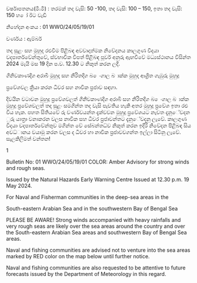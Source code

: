 වර්ෂාපතනය(මි.මී) : තරමක් තද වැසි: 50 -100, තද වැසි: 100 – 150, ඉතා තද වැසි: 150 හ ෝ ඊට වැඩි

නිහේදන අංකය : 01 WWO/24/05/19/01

වර්ණය : ඇම්බර්

තද සුළං සහ මුහුද රළුවීම පිළිබඳ අවවාදාත්මක නිවේදනය කාලගුණ විදයා වදපාර්තවේන්තුවේ, ස්වභාවික විපත් පිළිබඳ පූර්ව අනුරු ඇඟවීවේ මධ්‍යස්ථානය විසින්ත 2024 මැයි මස 19 දින ප.ව. 12.30 ට නිකුත් කරන ලදී.

ගිනිවකාණදිග අරාබි මුහුද සහ නිරිතදිග බ ෙංගාල බ ාක්ක මුහුද ආශ්‍රිත ගැඹුරු මුහුදු

ප්‍රවේශවල ක්‍රියා කරන ධීවර සහ නාවික ප්‍රජාව සඳහා.

දිවයින වටාවන මුහුදු ප්‍රවේශවලත් ගිනිවකාණදිග අරාබි සහ නිරිතදිග බ ෙංගාල බ ාක්ක මුහුදු ප්‍රවේශවලත් තද සුළං සමගින්ත තද වැසි පැවතිය හැකි අතර මුහුදු ප්‍රවේශ ඉතා රළු විය හැක. පහත සිතියවේ රු වර්ණවයන්ත දැක්වවන මුහුදු ප්‍රවේශයට නැවත දැනුේවදන ුරු යාත්‍රා වනාකරන වලස නාවික සහ ධීවර ප්‍රජාවන්තට දැනුේවදනු ලැවේ. කාලගුණ විදයා වදපාර්තවේන්තුව මගින්ත වේ සේබන්තධ්‍ව නිකුත් කරන ඉදිරි නිවේදන පිළිබඳ සිය අවධ්‍ානය වයාමු කරන වලස ද ධීවර හා නාවික ප්‍රජාවවගන්ත ඉල්ලා සිටිනු ලැවේ. සැලකිලිමත් වන්තන!

1

Bulletin No: 01 WWO/24/05/19/01 COLOR: Amber Advisory for strong winds and rough seas.

Issued by the Natural Hazards Early Warning Centre Issued at 12.30 p.m. 19 May 2024.

For Naval and Fisherman communities in the deep-sea areas in the

South-eastern Arabian Sea and in the southwestern Bay of Bengal Sea

PLEASE BE AWARE! Strong winds accompanied with heavy rainfalls and very rough seas are likely over the sea areas around the country and over the South-eastern Arabian Sea areas and southwestern Bay of Bengal Sea areas.

Naval and fishing communities are advised not to venture into the sea areas marked by RED color on the map below until further notice.

Naval and fishing communities are also requested to be attentive to future forecasts issued by the Department of Meteorology in this regard.